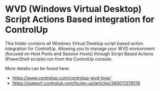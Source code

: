 # WVD (Windows Virtual Desktop) Script Actions Based integration for ControlUp 
This folder contains all Windows Virtual Desktop script based action integration for ControlUp. Allowing you to manage your WVD environment (focused on Host Pools and Session Hosts) through Script Based Actions (PowerShell scripts) run from the ControlUp console.

More details can be found here: 
- https://www.controlup.com/controlup-wvd-love/
- https://support.controlup.com/hc/en-us/articles/360011378518
